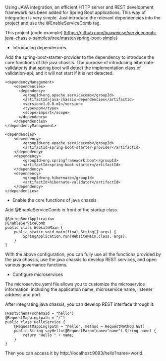 Using JAVA integration, an efficient HTTP server and REST development framework has been added for Spring Boot applications. This way of integration is very simple. Just introduce the relevant dependencies into the project and use the @EnableServiceComb tag.

This project [code example] (https://github.com/huaweicse/servicecomb-java-chassis-samples/tree/master/spring-boot-simple)



* Introducing dependencies

Add the spring-boot-starter-provider to the dependency to introduce the core functions of the java chassis. The purpose of introducing hibernate-validator is that spring boot will detect the implementation class of validation-api, and it will not start if it is not detected.

```
<dependencyManagement>
    <dependencies>
      <dependency>
        <groupId>org.apache.servicecomb</groupId>
        <artifactId>java-chassis-dependencies</artifactId>
        <version>1.0.0-m1</version>
        <type>pom</type>
        <scope>import</scope>
      </dependency>
    </dependencies>
</dependencyManagement>

<dependencies>
    <dependency>
        <groupId>org.apache.servicecomb</groupId>
        <artifactId>spring-boot-starter-provider</artifactId>
    </dependency>
    <dependency>
        <groupId>org.springframework.boot</groupId>
        <artifactId>spring-boot-starter</artifactId>
    </dependency>
    <dependency>
        <groupId>org.hibernate</groupId>
        <artifactId>hibernate-validator</artifactId>
    </dependency>
</dependencies>
```


* Enable the core functions of java chassis

Add @EnableServiceComb in front of the startup class.

```
@SpringBootApplication
@EnableServiceComb
public class WebsiteMain {
    public static void main(final String[] args) {
        SpringApplication.run(WebsiteMain.class, args);
    }
}
```


With the above configuration, you can fully use all the functions provided by the java chassis, use the java chassis to develop REST services, and open various governance functions.



* Configure microservices

The microservice.yaml file allows you to customize the microservice information, including the application name, microservice name, listener address and port.



After integrating java chassis, you can develop REST interface through it:

```
@RestSchema(schemaId = "hello")
@RequestMapping(path = "/")
public class HelloService {
    @RequestMapping(path = "hello", method = RequestMethod.GET)
    public String sayHello(@RequestParam(name="name") String name) {
        return "Hello " + name;
    }
}
```



Then you can access it by http://localhost:9093/hello?name=world.
